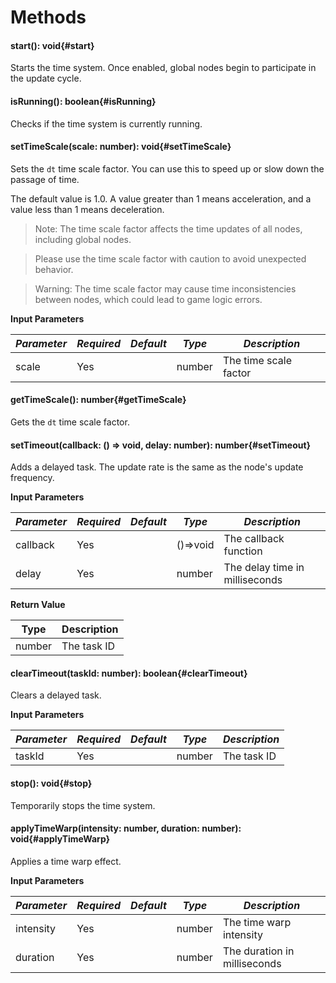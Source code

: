 <script setup>
import '/style.css'
</script>

# Methods

#### <font id="API" />start()<font id="Type">: void</font>{#start}

Starts the time system. Once enabled, global nodes begin to participate in the update cycle.

#### <font id="API" />isRunning()<font id="Type">: boolean</font>{#isRunning}

Checks if the time system is currently running.

#### <font id="API" />setTimeScale(<font id="Type">scale: number</font>)<font id="Type">: void</font>{#setTimeScale}

Sets the `dt` time scale factor. You can use this to speed up or slow down the passage of time.

The default value is 1.0. A value greater than 1 means acceleration, and a value less than 1 means deceleration.

> Note: The time scale factor affects the time updates of all nodes, including global nodes.

> Please use the time scale factor with caution to avoid unexpected behavior.

> Warning: The time scale factor may cause time inconsistencies between nodes, which could lead to game logic errors.

**Input Parameters**

| **_Parameter_** | **_Required_** | **_Default_** | **_Type_** | **_Description_**     |
| --------------- | -------------- | ------------- | ---------- | --------------------- |
| scale           | Yes            |               | number     | The time scale factor |

#### <font id="API" />getTimeScale()<font id="Type">: number</font>{#getTimeScale}

Gets the `dt` time scale factor.

#### <font id="API" />setTimeout(<font id="Type">callback: () => void, delay: number</font>)<font id="Type">: number</font>{#setTimeout}

Adds a delayed task. The update rate is the same as the node's update frequency.

**Input Parameters**

| **_Parameter_** | **_Required_** | **_Default_** | **_Type_** | **_Description_**              |
| --------------- | -------------- | ------------- | ---------- | ------------------------------ |
| callback        | Yes            |               | ()=>void   | The callback function          |
| delay           | Yes            |               | number     | The delay time in milliseconds |

**Return Value**

| **Type** | **Description** |
| -------- | --------------- |
| number   | The task ID     |

#### <font id="API" />clearTimeout(<font id="Type">taskId: number</font>)<font id="Type">: boolean</font>{#clearTimeout}

Clears a delayed task.

**Input Parameters**

| **_Parameter_** | **_Required_** | **_Default_** | **_Type_** | **_Description_** |
| --------------- | -------------- | ------------- | ---------- | ----------------- |
| taskId          | Yes            |               | number     | The task ID       |

#### <font id="API" />stop()<font id="Type">: void</font>{#stop}

Temporarily stops the time system.

#### <font id="API" />applyTimeWarp(<font id="Type">intensity: number, duration: number</font>)<font id="Type">: void</font>{#applyTimeWarp}

Applies a time warp effect.

**Input Parameters**

| **_Parameter_** | **_Required_** | **_Default_** | **_Type_** | **_Description_**            |
| --------------- | -------------- | ------------- | ---------- | ---------------------------- |
| intensity       | Yes            |               | number     | The time warp intensity      |
| duration        | Yes            |               | number     | The duration in milliseconds |
